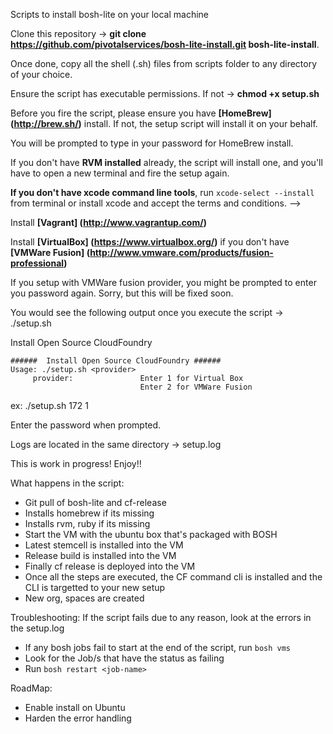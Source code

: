Scripts to install bosh-lite on your local machine

Clone this repository -> **git clone https://github.com/pivotalservices/bosh-lite-install.git bosh-lite-install**.

Once done, copy all the shell (.sh) files from scripts folder to any directory of your choice. 

Ensure the script has executable permissions. If not -> **chmod +x setup.sh**

Before you fire the script, please ensure you have **[HomeBrew] (http://brew.sh/)** install. If not, the setup script will install it on your behalf.

You will be prompted to type in your password for HomeBrew install.

If you don't have **RVM installed** already, the script will install one, and you'll have to open a new terminal and fire the setup again.

**If you don't have xcode command line tools**, run `xcode-select --install` from terminal or install xcode and accept the terms and conditions. -->

Install **[Vagrant] (http://www.vagrantup.com/)**

Install **[VirtualBox] (https://www.virtualbox.org/)** if you don't have **[VMWare Fusion] (http://www.vmware.com/products/fusion-professional)**

If you setup with VMWare fusion provider, you might be prompted to enter you password again. Sorry, but this will be fixed soon.

You would see the following output once you execute the script -> ./setup.sh

Install Open Source CloudFoundry

```
######  Install Open Source CloudFoundry ######
Usage: ./setup.sh <provider>
	 provider: 		         Enter 1 for Virtual Box 
							 Enter 2 for VMWare Fusion 

```

ex: ./setup.sh 172 1

Enter the password when prompted.

Logs are located in the same directory -> setup.log

This is work in progress! Enjoy!!

What happens in the script:
* Git pull of bosh-lite and cf-release
* Installs homebrew if its missing
* Installs rvm, ruby if its missing
* Start the VM with the ubuntu box that's packaged with BOSH 
* Latest stemcell is installed into the VM
* Release build is installed into the VM
* Finally cf release is deployed into the VM
* Once all the steps are executed, the CF command cli is installed and the CLI is targetted to your new setup
* New org, spaces are created

Troubleshooting:
If the script fails due to any reason, look at the errors in the setup.log
* If any bosh jobs fail to start at the end of the script, run `bosh vms`
* Look for the Job/s that have the status as failing
* Run `bosh restart <job-name>`

RoadMap:
* Enable install on Ubuntu
* Harden the error handling

